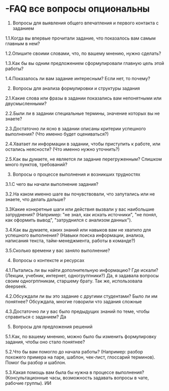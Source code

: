 # -FAQ  все вопросы опциональны 
1. Вопросы для выявления общего впечатления и первого контакта с заданием

1.1.Когда вы впервые прочитали задание, что показалось вам самым главным в нем?

1.2.Опишите своими словами, что, по вашему мнению, нужно сделать? 

1.3.Как бы вы одним предложением сформулировали главную цель этой работы?

1.4.Показалось ли вам задание интересным? Если нет, то почему?

2. Вопросы для анализа формулировки и структуры задания

2.1.Какие слова или фразы в задании показались вам непонятными или двусмысленными?

2.2.Были ли в задании специальные термины, значение которых вы не знаете? 

2.3.Достаточно ли ясно в задании описаны критерии успешного выполнения? (Что именно будет оцениваться?)

2.4.Хватает ли информации в задании, чтобы приступить к работе, или остались неясности? (Что именно нужно уточнить?)

2.5.Как вы думаете, не является ли задание перегруженным? Слишком много пунктов, требований?

3. Вопросы о процессе выполнения и возникших трудностях

3.1.С чего вы начали выполнение задания? 

3.2.На каком именно шаге вы почувствовали, что запутались или не знаете, что делать дальше?

3.3Какие конкретные шаги или действия вызвали у вас наибольшие затруднения? (Например: "не знал, как искать источники", "не понял, как оформить вывод", "затруднился с анализом данных").

3.4.Как вы думаете, каких знаний или навыков вам не хватило для успешного выполнения? (Навыки поиска информации, анализа, написания текста, тайм-менеджмента, работы в команде?)

3.5.Сколько времени у вас заняло выполнение?

4. Вопросы о контексте и ресурсах


4.1.Пытались ли вы найти дополнительную информацию? Где искали? (Лекции, учебник, интернет, одногруппники?) Да, я задавала вопросы своим одногрппникам, старшему брату. Так же, использовала deepseek.

4.2.Обсуждали ли вы это задание с другими студентами? Было ли им понятнее? Обсуждала, многие говорили что задания сложные

4.3.Достаточно ли у вас было предыдущих знаний по теме, чтобы справиться с заданием? Да


5. Вопросы для предложения решений 

5.1.Как, по вашему мнению, можно было бы изменить формулировку задания, чтобы оно стало понятнее?

5.2.Что бы вам помогло до начала работы? (Например: разбор похожего примера на паре, шаблон, чек-лист, глоссарий терминов). Помог бы разбор и шаблон.

5.3.Какая помощь вам была бы нужна в процессе выполнения? (Консультационные часы, возможность задавать вопросы в чате, рабочие группы). ИИ

